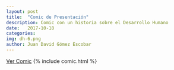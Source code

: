 ```yaml
---
layout: post
title:  "Comic de Presentación"
description: Comic con un historia sobre el Desarrollo Humano
date:   2017-10-18
categories: 
img: dh-6.png
author: Juan David Gómez Escobar
---
```


[Ver Comic](https://Pixton.com/mx/:n7g292n3)
{% include comic.html %}
